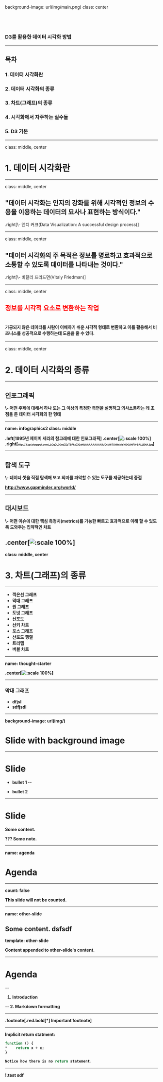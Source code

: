 background-image: url(img/main.png)
class: center

<div style="padding-top: 40px;">
<h3><b>D3를 활용한 데이터 시각화 방법</b></h3>
</div>

---

## <b>목차</b>

### 1. 데이터 시각화란
### 2. 데이터 시각화의 종류
### 3. 차트(그래프)의 종류
### 4. 시각화에서 자주하는 실수들
### 5. D3 기본


---

class: middle, center

# 1. 데이터 시각화란


---

class: middle, center

<h2>"데이터 시각화는 인지의 강화를 위해  
시각적인 정보의 수용을 이용하는    
데이터의 묘사나 표현하는 방식이다."</h2>
.right[\- 앤디 커크(Data Visualization: A successful design process)]


---

class: middle, center


<h2>
"데이터 시각화의 주 목적은 정보를   
명료하고 효과적으로 소통할 수 있도록  
데이터를 나타내는 것이다."</h2>
.right[\- 비탈리 프리드먼(Vitaly Friedman)]

---

class: middle, center

## <span style="color: red;"><b>정보를 시각적 요소로 변환하는 작업</b></span>

# 

<h4>가공되지 않은 데이터를 사람이 이해하기 쉬운 시각적 형태로 변환하고 
이를 활용해서 비즈니스를 성공적으로 수행하는데 도움을 줄 수 있다.
</h4>



---

class: middle, center

# 2. 데이터 시각화의 종류


---

## 인포그래픽
<b>
\- 어떤 주제에 대해서 하나 또는 그 이상의 특정한 측면을 
설명하고 의사소통하는 데 초점을 둔 데이터 시각화의 한 형태
</d>



---

name: infographics2
class: middle

.left[<b>1995년 제이미 세라의 참고래에 대한 인포그래픽</b>]
.center[![:scale 100%](img/infographics2.jpg)]
.right[<font style="font-size:8px;">http://3.bp.blogspot.com/_LCqDL30ndZQ/TBPkvZIQaNI/AAAAAAAAAik/OrjA6TShNsk/s1600/INFO-BALLENA.jpg</font>]

---

## 탐색 도구
<b>
\- 데이터 셋을 직접 탐색해 보고 의미를 파악할 수 있는 도구를 
제공하는데 중점 
</b>


http://www.gapminder.org/world/

---

## 대시보드

<b>
\- 어떤 이슈에 대한 핵심 측정치(metrics)를 가능한 빠르고 
효과적으로 이해 할 수 있도록 도와주는 집약적인 차트
</b>

.center[![:scale 100%](img/dashboard.gif)]
---


class: middle, center

# 3. 차트(그래프)의 종류

---

- 꺽은선 그래프
- 막대 그래프
- 원 그래프
- 도넛 그래프
- 산포도
- 산키 차트
- 포스 그래프
- 산포도 행렬
- 트리맵
- 버블 차트


---

name: thought-starter

.center[![:scale 100%](img/chart-suggestion-infographic.jpg)]



---
### 막대 그래프

- dfjsl
- sdfjsdl



<div id="barchar01" class="bottom center"></div>




---

background-image: url(img/)
# Slide with background image




---

# Slide

- bullet 1
--

- bullet 2


---

# Slide

Some content.

???
Some note.

---
name: agenda

# Agenda

---
count: false

This slide will not be counted.

---
name: other-slide

Some content.
dsfsdf
---
template: other-slide

Content appended to other-slide's content.

---
# Agenda

--
1. Introduction

--
2. Markdown formatting

---



.footnote[.red.bold[*] Important footnote]

---

Implicit return statment:

```javascript
function () {
*    return x + x;
}

Notice how there is no return statement.
```


---

!:test sdf